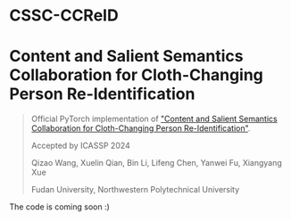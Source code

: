 # CSSC-CCReID
# Content and Salient Semantics Collaboration for Cloth-Changing Person Re-Identification
> Official PyTorch implementation of ["Content and Salient Semantics Collaboration for Cloth-Changing Person Re-Identification"](https://arxiv.org/abs/2405.16597).
>
> Accepted by ICASSP 2024
>
> Qizao Wang, Xuelin Qian, Bin Li, Lifeng Chen, Yanwei Fu, Xiangyang Xue
>
> Fudan University, Northwestern Polytechnical University

The code is coming soon :)
